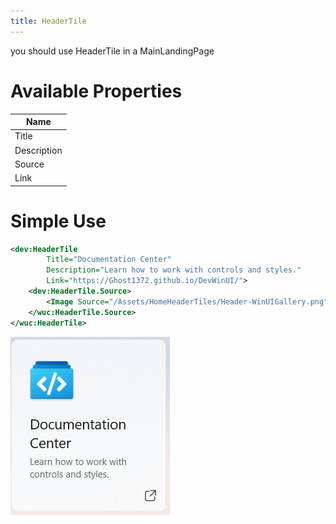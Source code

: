 ```yaml
---
title: HeaderTile
---
```


you should use HeaderTile in a MainLandingPage

# Available Properties

|Name|
|-|
|Title|
|Description|
|Source|
|Link|

# Simple Use
```xml
<dev:HeaderTile
        Title="Documentation Center"
        Description="Learn how to work with controls and styles."
        Link="https://Ghost1372.github.io/DevWinUI/">
    <dev:HeaderTile.Source>
        <Image Source="/Assets/HomeHeaderTiles/Header-WinUIGallery.png" />
    </wuc:HeaderTile.Source>
</wuc:HeaderTile>
```

![LandingsPage](https://raw.githubusercontent.com/ghost1372/Resources/main/LandingsPage/HeaderTile.png)